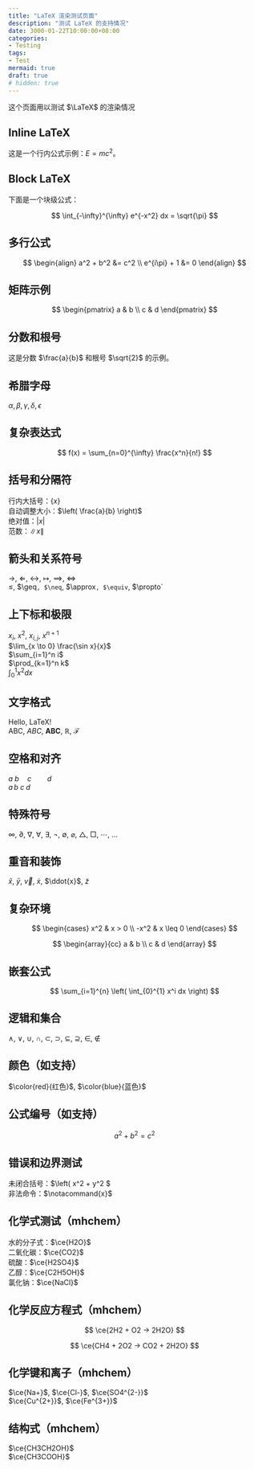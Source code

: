 ```yaml
---
title: "LaTeX 渲染测试页面"
description: "测试 LaTeX 的支持情况"
date: 3000-01-22T10:00:00+08:00
categories:
- Testing
tags:
- Test
mermaid: true
draft: true
# hidden: true
---
```


这个页面用以测试 $\LaTeX$ 的渲染情况

## Inline LaTeX

这是一个行内公式示例：$E=mc^2$。

## Block LaTeX

下面是一个块级公式：

$$
\int_{-\infty}^{\infty} e^{-x^2} dx = \sqrt{\pi}
$$

## 多行公式

$$
\begin{align}
a^2 + b^2 &= c^2 \\
e^{i\pi} + 1 &= 0
\end{align}
$$

## 矩阵示例

$$
\begin{pmatrix}
a & b \\
c & d
\end{pmatrix}
$$

## 分数和根号

这是分数 $\frac{a}{b}$ 和根号 $\sqrt{2}$ 的示例。

## 希腊字母

$\alpha, \beta, \gamma, \delta, \epsilon$

## 复杂表达式

$$
f(x) = \sum_{n=0}^{\infty} \frac{x^n}{n!}
$$

## 括号和分隔符

行内大括号：$\{ x \}$  
自动调整大小：$\left( \frac{a}{b} \right)$  
绝对值：$|x|$  
范数：$\|x\|$

## 箭头和关系符号

$\rightarrow$, $\Leftarrow$, $\leftrightarrow$, $\mapsto$, $\implies$, $\iff$  
$\leq$, $\geq`, $\neq`, $\approx`, $\equiv`, $\propto`

## 上下标和极限

$x_i$, $x^2$, $x_{i,j}$, $x^{n+1}$  
$\lim_{x \to 0} \frac{\sin x}{x}$  
$\sum_{i=1}^n i$  
$\prod_{k=1}^n k$  
$\int_0^1 x^2 dx$

## 文字格式

$\text{Hello, LaTeX!}$  
$\mathrm{ABC}$, $\mathit{ABC}$, $\mathbf{ABC}$, $\mathbb{R}$, $\mathcal{F}$

## 空格和对齐

$a\ b\quad c\qquad d$  
$a\,b\:c\;d$

## 特殊符号

$\infty$, $\partial$, $\nabla$, $\forall$, $\exists$, $\neg$, $\emptyset$, $\varnothing$, $\triangle$, $\Box$, $\cdots$, $\ldots$

## 重音和装饰

$\hat{x}$, $\bar{y}$, $\vec{v}$, $\dot{x}$, $\ddot{x}$, $\tilde{z}$

## 复杂环境

$$
\begin{cases}
x^2 & x > 0 \\
-x^2 & x \leq 0
\end{cases}
$$

$$
\begin{array}{cc}
a & b \\
c & d
\end{array}
$$

## 嵌套公式

$$
\sum_{i=1}^{n} \left( \int_{0}^{1} x^i dx \right)
$$

## 逻辑和集合

$\land$, $\lor$, $\cup$, $\cap$, $\subset$, $\supset$, $\subseteq$, $\supseteq$, $\in$, $\notin$

## 颜色（如支持）

$\color{red}{红色}$, $\color{blue}{蓝色}$

## 公式编号（如支持）

$$
a^2 + b^2 = c^2 \tag{毕达哥拉斯}
$$

## 错误和边界测试

未闭合括号：$\left( x^2 + y^2 $  
非法命令：$\notacommand{x}$

## 化学式测试（mhchem）

水的分子式：$\ce{H2O}$  
二氧化碳：$\ce{CO2}$  
硫酸：$\ce{H2SO4}$  
乙醇：$\ce{C2H5OH}$  
氯化钠：$\ce{NaCl}$

## 化学反应方程式（mhchem）

$$
\ce{2H2 + O2 -> 2H2O}
$$

$$
\ce{CH4 + 2O2 -> CO2 + 2H2O}
$$

## 化学键和离子（mhchem）

$\ce{Na+}$, $\ce{Cl-}$, $\ce{SO4^{2-}}$  
$\ce{Cu^{2+}}$, $\ce{Fe^{3+}}$

## 结构式（mhchem）

$\ce{CH3CH2OH}$  
$\ce{CH3COOH}$
